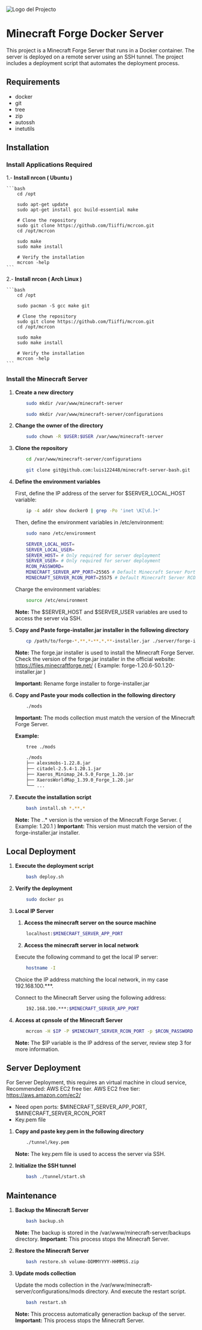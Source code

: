 ![Logo del Projecto](./resources/logo.png)

# Minecraft Forge Docker Server

This project is a Minecraft Forge Server that runs in a Docker container. The server is deployed on a remote server using an SSH tunnel. The project includes a deployment script that automates the deployment process.

## Requirements

- docker
- git
- tree
- zip
- autossh
- inetutils

## Installation

### Install Applications Required

1.- **Install nrcon ( Ubuntu )**

    ```bash
        cd /opt

        sudo apt-get update
        sudo apt-get install gcc build-essential make

        # Clone the repository
        sudo git clone https://github.com/Tiiffi/mcrcon.git
        cd /opt/mcrcon

        sudo make
        sudo make install

        # Verify the installation
        mcrcon -help
    ```

2.- **Install nrcon ( Arch Linux )**

    ```bash
        cd /opt

        sudo pacman -S gcc make git

        # Clone the repository
        sudo git clone https://github.com/Tiiffi/mcrcon.git
        cd /opt/mcrcon

        sudo make
        sudo make install

        # Verify the installation
        mcrcon -help
    ```

### Install the Minecraft Server

1. **Create a new directory**

    ```bash
        sudo mkdir /var/www/minecraft-server

        sudo mkdir /var/www/minecraft-server/configurations
    ```

2. **Change the owner of the directory**
   
    ```bash
        sudo chown -R $USER:$USER /var/www/minecraft-server
    ```

3. **Clone the repository**
   
    ```bash
        cd /var/www/minecraft-server/configurations

        git clone git@github.com:luis122448/minecraft-server-bash.git
    ```

4. **Define the environment variables**

    First, define the IP address of the server for $SERVER_LOCAL_HOST variable:
    
    ```bash
        ip -4 addr show docker0 | grep -Po 'inet \K[\d.]+' 
    ```

    Then, define the environment variables in /etc/environment:

    ```bash
        sudo nano /etc/environment
    ```

    ```bash
        SERVER_LOCAL_HOST=
        SERVER_LOCAL_USER=
        SERVER_HOST= # Only required for server deployment
        SERVER_USER= # Only required for server deployment
        RCON_PASSWORD=
        MINECRAFT_SERVER_APP_PORT=25565 # Default Minecraft Server Port
        MINECRAFT_SERVER_RCON_PORT=25575 # Default Minecraft Server RCON Port
    ```

    Charge the environment variables:

    ```bash
        source /etc/environment
    ```

    **Note:** The $SERVER_HOST and $SERVER_USER variables are used to access the server via SSH.

5. **Copy and Paste forge-installer.jar installer in the following directory**

    ```bash
        cp /path/to/forge-*.**.*-**.*.**-installer.jar ./server/forge-installer.jar
    ```

    **Note:** The forge.jar installer is used to install the Minecraft Forge Server. Check the version of the forge.jar installer in the official website: https://files.minecraftforge.net/ ( Example: forge-1.20.6-50.1.20-installer.jar )

    **Important:** Rename forge installer to forge-installer.jar

6. **Copy and Paste your mods collection in the following directory**

    ```bash
        ./mods
    ```

    **Important:** The mods collection must match the version of the Minecraft Forge Server.

    **Example:** 

    ```bash
        tree ./mods

        ./mods
        ├── alexsmobs-1.22.8.jar
        ├── citadel-2.5.4-1.20.1.jar
        ├── Xaeros_Minimap_24.5.0_Forge_1.20.jar
        ├── XaerosWorldMap_1.39.0_Forge_1.20.jar
        └── ...
    ```

7. **Execute the installation script**
    
    ```bash
        bash install.sh *.**.*
    ```

    **Note:** The *.*.* version is the version of the Minecraft Forge Server. ( Example: 1.20.1 )
    **Important:** This version must match the version of the forge-installer.jar installer.

## Local Deployment

1. **Execute the deployment script**
    
    ```bash
        bash deploy.sh
    ```

2. **Verify the deployment**
    
    ```bash
        sudo docker ps
    ```

3. **Local IP Server**

    1. **Access the minecraft server on the source machine**

    ```bash
        localhost:$MINECRAFT_SERVER_APP_PORT
    ```

    2. **Access the minecraft server in local network**
   
    Execute the following command to get the local IP server:

    ```bash
        hostname -I
    ```

    Choice the IP address matching the local network, in my case 192.168.100.***.

    Connect to the Minecraft Server using the following address:

    ```bash
        192.168.100.***:$MINECRAFT_SERVER_APP_PORT
    ```

4. **Access at cpnsole of the Minecraft Server**
    
    ```bash
        mcrcon -H $IP -P $MINECRAFT_SERVER_RCON_PORT -p $RCON_PASSWORD
    ```

    **Note:** The $IP variable is the IP address of the server, review step 3 for more information.

## Server Deployment

For Server Deployment, this requires an virtual machine in cloud service, Recommended: AWS EC2 free tier.
AWS EC2 free tier: https://aws.amazon.com/ec2/

- Need open ports: $MINECRAFT_SERVER_APP_PORT, $MINECRAFT_SERVER_RCON_PORT
- Key.pem file

1. **Copy and paste key.pem in the following directory**
    
    ```bash
        ./tunnel/key.pem
    ```

    **Note:** The key.pem file is used to access the server via SSH.

2. **Initialize the SSH tunnel**
    
    ```bash
        bash ./tunnel/start.sh
    ```

## Maintenance

1. **Backup the Minecraft Server**
    
    ```bash
        bash backup.sh
    ```

    **Note:** The backup is stored in the /var/www/minecraft-server/backups directory.
    **Important:** This process stops the Minecraft Server.

2. **Restore the Minecraft Server**
    
    ```bash
        bash restore.sh volume-DDMMYYYY-HHMMSS.zip
    ```

3. **Update mods collection**
    
    Update the mods collection in the /var/www/minecraft-server/configurations/mods directory.
    And execute the restart script.

    ```bash
        bash restart.sh
    ```

    **Note:** This proccess automatically generaction backup of the server.
    **Important:** This process stops the Minecraft Server.